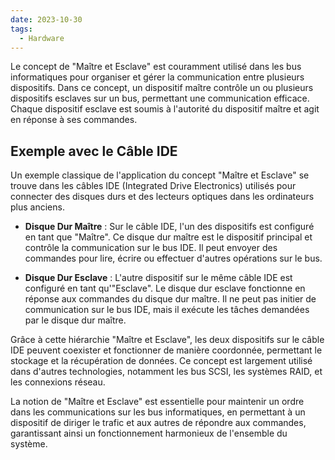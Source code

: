 ```yaml
---
date: 2023-10-30
tags:
  - Hardware
---
```


Le concept de "Maître et Esclave" est couramment utilisé dans les bus informatiques pour organiser et gérer la communication entre plusieurs dispositifs. Dans ce concept, un dispositif maître contrôle un ou plusieurs dispositifs esclaves sur un bus, permettant une communication efficace. Chaque dispositif esclave est soumis à l'autorité du dispositif maître et agit en réponse à ses commandes.

## **Exemple avec le Câble IDE**

Un exemple classique de l'application du concept "Maître et Esclave" se trouve dans les câbles IDE (Integrated Drive Electronics) utilisés pour connecter des disques durs et des lecteurs optiques dans les ordinateurs plus anciens.

- **Disque Dur Maître** : Sur le câble IDE, l'un des dispositifs est configuré en tant que "Maître". Ce disque dur maître est le dispositif principal et contrôle la communication sur le bus IDE. Il peut envoyer des commandes pour lire, écrire ou effectuer d'autres opérations sur le bus.

- **Disque Dur Esclave** : L'autre dispositif sur le même câble IDE est configuré en tant qu'"Esclave". Le disque dur esclave fonctionne en réponse aux commandes du disque dur maître. Il ne peut pas initier de communication sur le bus IDE, mais il exécute les tâches demandées par le disque dur maître.

Grâce à cette hiérarchie "Maître et Esclave", les deux dispositifs sur le câble IDE peuvent coexister et fonctionner de manière coordonnée, permettant le stockage et la récupération de données. Ce concept est largement utilisé dans d'autres technologies, notamment les bus SCSI, les systèmes RAID, et les connexions réseau.

La notion de "Maître et Esclave" est essentielle pour maintenir un ordre dans les communications sur les bus informatiques, en permettant à un dispositif de diriger le trafic et aux autres de répondre aux commandes, garantissant ainsi un fonctionnement harmonieux de l'ensemble du système.

